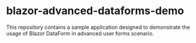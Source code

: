 # blazor-advanced-dataforms-demo
This repository contains a sample application designed to demonstrate the usage of Blazor DataForm in advanced user forms scenario.
